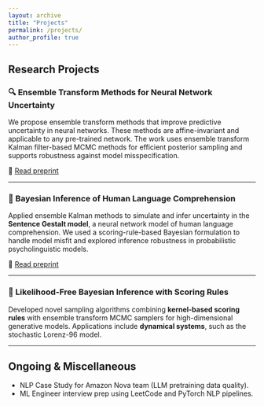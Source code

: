 ```yaml
---
layout: archive
title: "Projects"
permalink: /projects/
author_profile: true
---
```


## Research Projects

### 🔍 Ensemble Transform Methods for Neural Network Uncertainty
We propose ensemble transform methods that improve predictive uncertainty in neural networks. These methods are affine-invariant and applicable to any pre-trained network. The work uses ensemble transform Kalman filter-based MCMC methods for efficient posterior sampling and supports robustness against model misspecification.

📄 [Read preprint](https://www.aimsciences.org/article/doi/10.3934/fods.2024040)

---

### 🧠 Bayesian Inference of Human Language Comprehension
Applied ensemble Kalman methods to simulate and infer uncertainty in the **Sentence Gestalt model**, a neural network model of human language comprehension. We used a scoring-rule-based Bayesian formulation to handle model misfit and explored inference robustness in probabilistic psycholinguistic models.

📄 [Read preprint](https://arxiv.org/abs/2505.02590)

---

### 🧪 Likelihood-Free Bayesian Inference with Scoring Rules
Developed novel sampling algorithms combining **kernel-based scoring rules** with ensemble transform MCMC samplers for high-dimensional generative models. Applications include **dynamical systems**, such as the stochastic Lorenz-96 model.


---

## Ongoing & Miscellaneous

- NLP Case Study for Amazon Nova team (LLM pretraining data quality).
- ML Engineer interview prep using LeetCode and PyTorch NLP pipelines.
